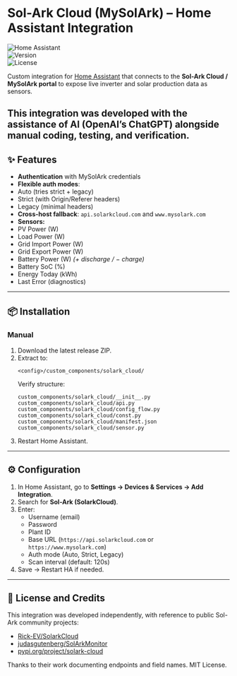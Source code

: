 # Sol-Ark Cloud (MySolArk) – Home Assistant Integration

![Home Assistant](https://img.shields.io/badge/Home%20Assistant-Custom%20Component-blue)  
![Version](https://img.shields.io/badge/version-0.2.5-success)  
![License](https://img.shields.io/badge/license-MIT-green)

Custom integration for [Home Assistant](https://www.home-assistant.io/) that connects to the **Sol-Ark Cloud / MySolArk portal** to expose live inverter and solar production data as sensors.

This integration was developed with the assistance of AI (OpenAI’s ChatGPT) alongside manual coding, testing, and verification.
---

## ✨ Features
-  **Authentication** with MySolArk credentials  
-  **Flexible auth modes**:
  - Auto (tries strict + legacy)  
  - Strict (with Origin/Referer headers)  
  - Legacy (minimal headers)  
-  **Cross-host fallback**: `api.solarkcloud.com` and `www.mysolark.com`  
-  **Sensors:**
  - PV Power (W)  
  - Load Power (W)  
  - Grid Import Power (W)  
  - Grid Export Power (W)  
  - Battery Power (W) *(+ discharge / − charge)*  
  - Battery SoC (%)  
  - Energy Today (kWh)  
  - Last Error (diagnostics)

---

## 📦 Installation

### Manual
1. Download the latest release ZIP.  
2. Extract to:  
   ```
   <config>/custom_components/solark_cloud/
   ```
   Verify structure:
   ```
   custom_components/solark_cloud/__init__.py
   custom_components/solark_cloud/api.py
   custom_components/solark_cloud/config_flow.py
   custom_components/solark_cloud/const.py
   custom_components/solark_cloud/manifest.json
   custom_components/solark_cloud/sensor.py
   ```
3. Restart Home Assistant.

---

## ⚙️ Configuration
1. In Home Assistant, go to **Settings → Devices & Services → Add Integration**.  
2. Search for **Sol-Ark (SolarkCloud)**.  
3. Enter:
   - Username (email)  
   - Password  
   - Plant ID  
   - Base URL (`https://api.solarkcloud.com` or `https://www.mysolark.com`)  
   - Auth mode (Auto, Strict, Legacy)  
   - Scan interval (default: 120s)  
4. Save → Restart HA if needed.

---

## 📜 License and Credits
This integration was developed independently, with reference to public Sol-Ark community projects:
- [Rick-EV/SolarkCloud](https://github.com/Rick-EV/SolarkCloud)  
- [judasgutenberg/SolArkMonitor](https://github.com/judasgutenberg/SolArkMonitor)  
- [pypi.org/project/solark-cloud](https://pypi.org/project/solark-cloud/)  

Thanks to their work documenting endpoints and field names.
MIT License.
